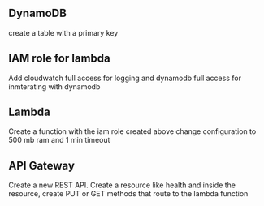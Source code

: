 
## DynamoDB
create a table with a primary key

## IAM role for lambda
Add cloudwatch full access for logging and dynamodb full access for inmterating with dynamodb

## Lambda
Create a function with the iam role created above
change configuration to 500 mb ram and 1 min timeout 


## API Gateway
Create a new REST API. 
Create a resource like health and inside the resource, create PUT or GET methods that route to the lambda function